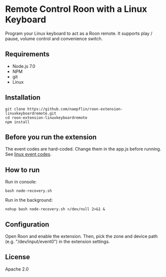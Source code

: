# Remote Control Roon with a Linux Keyboard

Program your Linux keyboard to act as a Roon remote. It supports play / pause, volume control and convenience switch.

## Requirements

- Node.js 7.0
- NPM
- git
- Linux

## Installation

```
git clone https://github.com/naepflin/roon-extension-linuxkeyboardremote.git
cd roon-extension-linuxkeyboardremote
npm install
```

## Before you run the extension

The event codes are hard-coded. Change them in the app.js before running. See [linux event codes](https://github.com/torvalds/linux/blob/master/include/uapi/linux/input-event-codes.h).


## How to run

Run in console:

`bash node-recovery.sh`

Run in the background:

`nohup bash node-recovery.sh >/dev/null 2>&1 &`

## Configuration

Open Roon and enable the extension. Then, pick the zone and device path (e.g. "/dev/input/event0") in the extension settings.

## License

Apache 2.0

